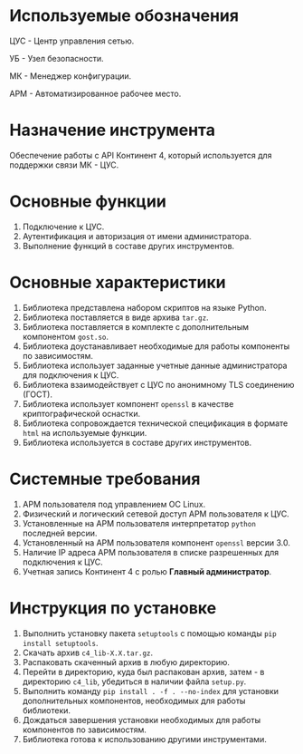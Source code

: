 # Используемые обозначения

ЦУС - Центр управления сетью.

УБ - Узел безопасности.

МК - Менеджер конфигурации.

АРМ - Автоматизированное рабочее место.

# Назначение инструмента

Обеспечение работы с API Континент 4, который используется для поддержки связи МК - ЦУС.

# Основные функции

1. Подключение к ЦУС.
2. Аутентификация и авторизация от имени администратора.
3. Выполнение функций в составе других инструментов.

# Основные характеристики

1. Библиотека представлена набором скриптов на языке Python.
2. Библиотека поставляется в виде архива `tar.gz`.
3. Библиотека поставляется в комплекте с дополнительным компонентом `gost.so`.
4. Библиотека доустанавливает необходимые для работы компоненты по зависимостям.
5. Библиотека использует заданные учетные данные администратора для подключения к ЦУС.
6. Библиотека взаимодействует с ЦУС по анонимному TLS соединению (ГОСТ).
7. Библиотека использует компонент `openssl` в качестве криптографической оснастки.
8. Библиотека сопровождается технической спецификация в формате `html` на используемые функции.
9. Библиотека используется в составе других инструментов.

# Системные требования

1. АРМ пользователя под управлением ОС Linux.
2. Физический и логический сетевой доступ АРМ пользователя к ЦУС.
3. Установленные на АРМ пользователя интерпретатор `python` последней версии.
4. Установленный на АРМ пользователя компонент `openssl` версии 3.0.
5. Наличие IP адреса АРМ пользователя в списке разрешенных для подключения к ЦУС.
6. Учетная запись Континент 4 с ролью **Главный администратор**.

# Инструкция по установке

1. Выполнить установку пакета `setuptools` с помощью команды `pip install setuptools`.
2. Скачать архив `c4_lib-X.X.tar.gz`.
3. Распаковать скаченный архив в любую директорию.
4. Перейти в директорию, куда был распакован архив, затем - в директорию `c4_lib`, убедиться в наличии файла `setup.py`.
5. Выполнить команду `pip install . -f . --no-index` для установки дополнительных компонентов, необходимых для работы библиотеки.
6. Дождаться завершения установки необходимых для работы компонентов по зависимостям.
7. Библиотека готова к использованию другими инструментами.
